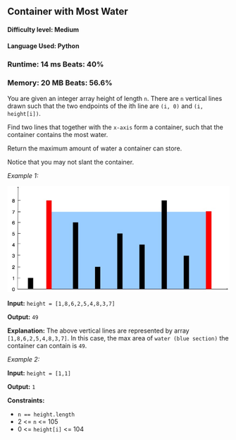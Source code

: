 ## Container with Most Water

#### **Difficulty level:** Medium

#### **Language Used:** Python

### Runtime: 14 ms **Beats: 40%**
### Memory: 20 MB **Beats: 56.6%**

You are given an integer array height of length `n`. There are `n` vertical lines drawn such that the two endpoints of the ith line are `(i, 0)` and `(i, height[i])`.

Find two lines that together with the `x-axis` form a container, such that the container contains the most water.

Return the maximum amount of water a container can store.

Notice that you may not slant the container.

*Example 1:*

<img src = 'container_with_most_water.jpg'>

**Input:** `height = [1,8,6,2,5,4,8,3,7]`

**Output:** `49`

**Explanation:** The above vertical lines are represented by array `[1,8,6,2,5,4,8,3,7]`. In this case, the max area of `water (blue section)` the container can contain is `49`.

*Example 2:*

**Input:** `height = [1,1]`

**Output:** `1`

**Constraints:**

- `n == height.length`
- 2 <= `n` <= 105
- 0 <= `height[i]` <= 104
